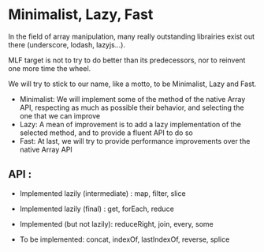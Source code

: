 # Minimalist, Lazy, Fast

In the field of array manipulation, many really outstanding librairies exist out there (underscore, lodash, lazyjs...).

MLF target is not to try to do better than its predecessors, nor to reinvent one more time the wheel.

We will try to stick to our name, like a motto, to be Minimalist, Lazy and Fast.

* Minimalist: We will implement some of the method of the native Array API, respecting as much as possible their behavior, and selecting the one that we can improve
* Lazy: A mean of improvement is to add a lazy implementation of the selected method, and to provide a fluent API to do so   
* Fast: At last, we will try to provide performance improvements over the native Array API


## API :
* Implemented lazily (intermediate) : map, filter, slice
* Implemented lazily (final) : get, forEach, reduce

* Implemented (but not lazily): reduceRight, join, every, some
* To be implemented: concat, indexOf, lastIndexOf, reverse, splice


